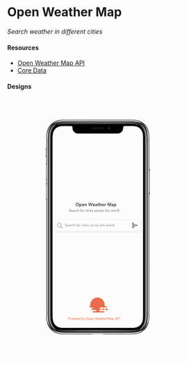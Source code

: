 # Open Weather Map
*Search weather in different cities*

#### Resources
- [Open Weather Map API](https://openweathermap.org/current)
- [Core Data](https://developer.apple.com/documentation/coredata)

#### Designs
<img src="ScreenshotOne.png" width="405" height="600" />
